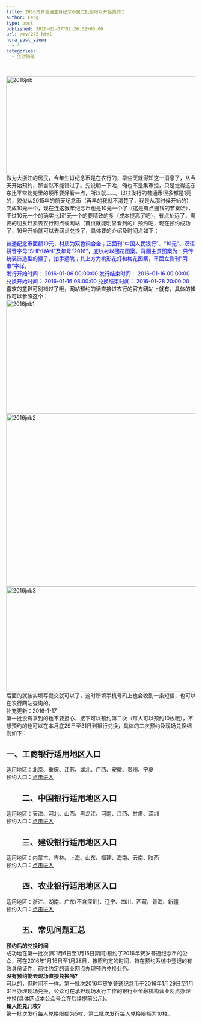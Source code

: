 ```yaml
---
title: 2016贺岁普通生肖纪念币第二批也可以开始预约了
author: Feng
type: post
published: 2016-01-07T02:26:02+00:00
url: /my/275.html
hera_post_view:
  - 4
categories:
  - 生活随笔

---
```

<a href="http://uu126.cn/wp-content/uploads/2016/01/2016jnb.jpg" rel="attachment wp-att-1966"><img loading="lazy" decoding="async" class="aligncenter size-full wp-image-1966" src="http://uu126.cn/wp-content/uploads/2016/01/2016jnb.jpg" alt="2016jnb" width="849" height="260" /></a>  
做为大浙江的居民，今年生肖纪念币是在农行的，早些天就得知这一消息了，从今天开始预约，那当然不能错过了。先说明一下哈，俺也不是集币控，只是觉得这东东比平常揣兜里的硬币要好看一点，所以就……。<!--more-->以往发行的普通币很多都是1元的，貌似从2015年的航天纪念币（再早的我就不清楚了，我是从那时候开始的）变成10元一个，现在连这猴年纪念币也是10元一个了（这是有点圈钱的节奏哈），不过10元一个的确实比起1元一个的要精致的多（成本提高了吧），有点扯远了，需要的朋友赶紧去农行网点或网站（首页就能明显看到的）预约吧，现在预约成功了，16号开始就可以去网点兑换了，具体要的介绍及时间点如下：

  
 <span style="color: #0000ff;">普通纪念币面额10元，材质为双色铜合金；正面刊“中国人民银行”、“10元”、汉语拼音字母“SHIYUAN”及年号“2016”，底纹衬以团花图案。背面主景图案为一只传统装饰造型的猴子，拍手远眺；其上方为桃形花灯和梅花图案，币面左侧刊“丙申”字样。</span>  
 <span style="color: #0000ff;">发行开始时间： 2016-01-06 00:00:00 发行结束时间： 2016-01-16 00:00:00 </span>  
<span style="color: #0000ff;">兑换开始时间： 2016-01-16 08:00:00 兑换结束时间： 2016-01-28 20:00:00</span>  
<span style="color: #000000;">喜欢的童鞋可别错过了哦，网站预约的话直接进农行的官方网站上就有，具体的操作可以参照这个：</span>  
<a href="http://uu126.cn/wp-content/uploads/2016/01/2016jnb1.jpg" rel="attachment wp-att-1967"><img loading="lazy" decoding="async" class="aligncenter size-full wp-image-1967" src="http://uu126.cn/wp-content/uploads/2016/01/2016jnb1.jpg" alt="2016jnb1" width="700" height="302" /></a><a href="http://uu126.cn/wp-content/uploads/2016/01/2016jnb2.jpg" rel="attachment wp-att-1968"><img loading="lazy" decoding="async" class="aligncenter size-full wp-image-1968" src="http://uu126.cn/wp-content/uploads/2016/01/2016jnb2.jpg" alt="2016jnb2" width="700" height="459" /></a><a href="http://uu126.cn/wp-content/uploads/2016/01/2016jnb3.jpg" rel="attachment wp-att-1969"><img loading="lazy" decoding="async" class="aligncenter size-full wp-image-1969" src="http://uu126.cn/wp-content/uploads/2016/01/2016jnb3.jpg" alt="2016jnb3" width="700" height="279" /></a>  
后面的就按实填写提交就可以了，这时所填手机号码上也会收到一条短信，也可以在农行网站查询的。  
补充更新：2016-1-17  
第一批没有拿到的也不要担心，接下可以预约第二次（每人可以预约10枚哦），不想预约的也可以在本月底29日至31日到银行兑换，具体的二次预约及现场兑换细则如下：

## 一、工商银行适用地区入口

适用地区：北京、重庆、江苏、湖北、广西、安徽、贵州、宁夏  
预约入口：<a href="http://jnb.icbc.com.cn/statics/order.htm" target="_blank" rel="noopener">点击进入</a>

## 　　二、中国银行适用地区入口

适用地区：天津、河北、山西、黑龙江、河南、江西、甘肃、深圳  
预约入口：<a href="https://cmcoins.boc.cn/BOC15_CoinSeller_M/welcome.html" target="_blank" rel="noopener">点击进入</a>

## 　　三、建设银行适用地区入口

适用地区：内蒙古、吉林、上海、山东、福建、海南、云南、陕西  
预约入口：<a href="http://www.ccb.com/cn/OtherResource/rpretreatment/index.html" target="_blank" rel="noopener">点击进入</a>

## 　　四、农业银行适用地区入口

适用地区：浙江、湖南、广东(不含深圳)、辽宁、四川、西藏、青海、新疆  
预约入口：<a href="http://www.abchina.com/cn/" target="_blank" rel="noopener">点击进入</a>

## 　　五、常见问题汇总

**预约后的兑换时间**  
成功地在第一批次(即1月6日至1月15日期间)预约了2016年贺岁普通纪念币的公众，可在2016年1月16日至1月28日，按照约定的时间，持在预约系统中登记的有效身份证件，前往约定的营业网点办理预约兑换业务。  
**没有预约能去现场直接兑换吗?**  
可以的，但时间不一样。第一批次2016年贺岁普通纪念币于2016年1月29日至1月31日办理现场兑换，公众可在承担现场发行工作的银行业金融机构营业网点办理兑换(具体网点本公众号会在后续提前公示)。  
**每人能兑几枚?**  
第一批次发行每人兑换限额为5枚，第二批次发行每人兑换限额为10枚。